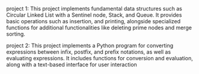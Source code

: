 project 1:
This project implements fundamental data structures such as Circular Linked List with a Sentinel node, Stack, and Queue.
It provides basic operations such as insertion, and printing, alongside specialized functions for additional functionalities like deleting prime nodes and merge sorting.

project 2:
This project implements a Python program for converting expressions between infix, postfix, and prefix notations, as well as evaluating expressions. 
It includes functions for conversion and evaluation, along with a text-based interface for user interaction
